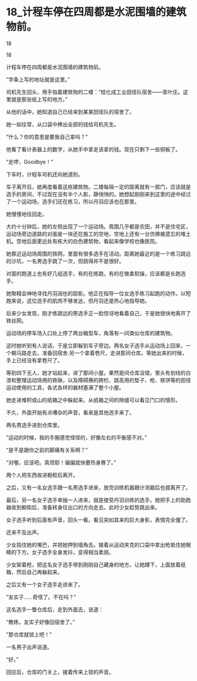 # 18_计程车停在四周都是水泥围墙的建筑物前。

18

18

计程车停在四周都是水泥围墙的建筑物前。

“字条上写的地址就是这里。”

司机先生回头，用手指着建筑物的二楼：“桂化成工业田径队宿舍——青叶庄。这里就是那张纸上写的地方。”

从他的话中，她知道自己已经来到某某田径队的宿舍了。

她一如往常，从口袋中捧出全部的钱给司机先生。

“什么？你的意思是要我自己拿吗？”

他看了看计表器上的数字，从她手中拿走该拿的钱。现在只剩下一些铜板了。

“走啰，Goodbye！”

下车时，计程车司机还向她道别。

车子离开后，她再度看着这栋建筑物。二楼每隔一定的距离就有一扇门，应该就是选手的房间，不过现在没有半个人影，静悄悄的。她想起刚刚来到这里的途中经过了一个运动场，选手们还在练习，所以丹羽应该也在那里。

她慢慢地往回走。

大约十分钟后，她的左侧出现了一个运动场。周围几乎都是农田，并不是住宅区，运动场旁边道路的对面是一块还在施工的空地，空地上还有一台仿佛被遗忘的堆土机。空地后面更远处有栋大的白色建筑物，看起来像学校也像医院。

她靠近运动场周围的铁网，里面有很多选手在活动。距离她最近的是一个练习跳远的沙坑，一名男选手跳了一次，但跳得并不是很好。

对面的跑道上也有好几组选手，有的在练跑，有的在做柔软操，应该都是长跑选手。

她聚精会神地寻找丹羽润也的踪影。他正在指导一位女选手练习起跑的动作。以短跑来说，这位选手的肌肉不够发达，但丹羽还是热心地指导她。

后来少女发现，刚才练跳远的男选手正一脸惊讶地看着自己，于是她很快地离开了铁丝网。

运动场的停车场入口处上停了两台箱型车，角落有一间类似仓库的建筑物。

这时她听到有人说话，于是立即躲到车子旁边。两名女子选手从运动场上回来，一个朝马路走去，准备回宿舍.另一个拿着卷尺，走进那间仓库。等她出来的时候，手上已经没有拿卷尺了。

等到四下无人，她才站起来，进了那间小屋。果然是间仓库没错，里头有划线的白漆和整理运动场用的铁锹，以及障碍赛的跨栏、跳高用的垫子、枪、铁饼等的田径运动使用的工具，各式各样的器材塞满了整个小屋。

她走进堆积成山的纸箱之中躲起来。从纸箱之间的隙缝可以看见门口的情形。

不久，外面开始有点嘈杂的声音，看来是其他选手来了。

两名男选手进到仓库里。

“运动的时候，我的手腕感觉怪怪的，好像左右的平衡感不对。”

“是不是跟你之前的脚痛有关系啊？”

“对喔，应该吧。真烦耶！偏偏就快要热身赛了。”

两个人把东西收进橱柜后离开。

之后，又有一名女选手跟一名男选手进来，放完训练机器跟计测器后也就离开了。

最后，另一名女子选手单独一人进来，就是接受丹羽训练的选手。她把手上的助跑器收到橱柜后，准备转身往出口的方向走去。此时少女趁势跳出来。

女子选手听到后面有声音，回头一看。看见突如其来的巨大身影，表情完全僵了。

还来不及出声。

少女捣住她的嘴巴，并把她押到墙角去。接着从运动夹克的口袋中拿出枪抵住她眼睛的下方。女子选手全身发抖，变得相当柔弱。

少女架着枪，把这名女子选手带到刚刚自己藏身的地方。让她蹲下，上面放着纸箱，然后自己再躲起来。

之后又有一个女子选手走进来了。

“友实子……奇怪了。不在吗？”

这名选手一瞥仓库后，走到外面去，说道：

“教练，友实子好像回宿舍了。”

“那仓库就锁上吧！”

一名男子出声说道。

“好。”

回应后，仓库的门关上，接着传来上锁的声音。